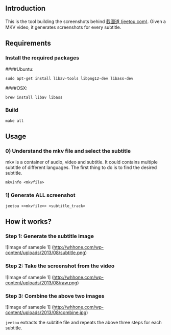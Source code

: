## Introduction
This is the tool building the screenshots behind <a href="http://jeetou.com/" target="_blank">截圖道 (jeetou.com)</a>. Given a MKV video, it generates screenshots for every subtitle.  

## Requirements

### Install the required packages
####Ubuntu:
```
sudo apt-get install libav-tools libpng12-dev libass-dev
```

####OSX:
```
brew install libav libass 
```

### Build
```
make all
```

## Usage
### 0) Understand the mkv file and select the subtitle
mkv is a container of audio, video and subtitle. It could contains multiple subtitle of different languages. The first thing to do is to find the desired subtitle.
```
mkvinfo <mkvfile>
```

### 1) Generate ALL screenshot
```
jeetou <<mkvfile>> <subtitle_track>
```

## How it works?
### Step 1: Generate the subtitle image
![Image of sameple 1]
(http://whhone.com/wp-content/uploads/2013/08/subtitle.png)

### Step 2: Take the screenshot from the video
![Image of sameple 1]
(http://whhone.com/wp-content/uploads/2013/08/raw.png)

### Step 3: Combine the above two images
![Image of sameple 1]
(http://whhone.com/wp-content/uploads/2013/08/combine.jpg)

`jeetou` extracts the subtitle file and repeats the above three steps for each subtitle.
